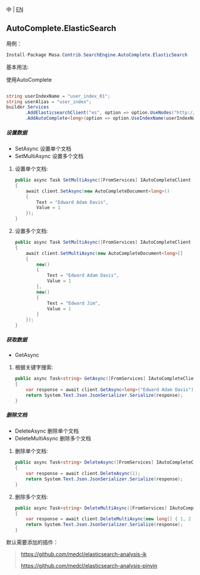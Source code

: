 中 | [EN](README.md)

## AutoComplete.ElasticSearch

用例：

```c#
Install-Package Masa.Contrib.SearchEngine.AutoComplete.ElasticSearch
```

基本用法:

使用AutoComplete

``` C#

string userIndexName = "user_index_01";
string userAlias = "user_index";
builder.Services
       .AddElasticsearchClient("es", option => option.UseNodes("http://localhost:9200").UseDefault())
       .AddAutoComplete<long>(option => option.UseIndexName(userIndexName).UseAlias(userAlias));
```

##### 设置数据
* SetAsync 设置单个文档
* SetMultiAsync 设置多个文档

1. 设置单个文档:

   ``` C#
   public async Task SetMultiAsync([FromServices] IAutoCompleteClient client)
   {
       await client.SetAsync(new AutoCompleteDocument<long>()
       {
           Text = "Edward Adam Davis",
           Value = 1
       });
   }
   ```

2. 设置多个文档:

   ``` C#
   public async Task SetMultiAsync([FromServices] IAutoCompleteClient client)
   {
       await client.SetMultiAsync(new AutoCompleteDocument<long>[]
       {
           new()
           {
               Text = "Edward Adam Davis",
               Value = 1
           },
           new()
           {
               Text = "Edward Jim",
               Value = 1
           }
       });
   }
   ```

##### 获取数据

* GetAsync

1. 根据关键字搜索:

   ``` C#
   public async Task<string> GetAsync([FromServices] IAutoCompleteClient client)
   {
       var response = await client.GetAsync<long>("Edward Adam Davis");
       return System.Text.Json.JsonSerializer.Serialize(response);
   }
   ```

##### 删除文档

* DeleteAsync 删除单个文档
* DeleteMultiAsync 删除多个文档

1. 删除单个文档:

   ``` C#
   public async Task<string> DeleteAsync([FromServices] IAutoCompleteClient client)
   {
       var response = await client.DeleteAsync(1);
       return System.Text.Json.JsonSerializer.Serialize(response);
   }
   ```

2. 删除多个文档:

   ``` C#
   public async Task<string> DeleteMultiAsync([FromServices] IAutoCompleteClient client)
   {
       var response = await client.DeleteMultiAsync(new long[] { 1, 2 });
       return System.Text.Json.JsonSerializer.Serialize(response);
   }
   ```

默认需要添加的插件：

> https://github.com/medcl/elasticsearch-analysis-ik
>
> https://github.com/medcl/elasticsearch-analysis-pinyin
